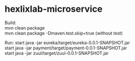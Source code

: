 # hexlixlab-microservice

Build:<br>
mvn clean package<br>
mvn clean package -Dmaven.test.skip=true (without test)<br>

Run:
start java -jar eureka/target/eureka-0.0.1-SNAPSHOT.jar<br>
start java -jar payment/target/payment-0.0.1-SNAPSHOT.jar<br>
start java -jar zuul/target/zuul-0.0.1-SNAPSHOT.jar<br>
